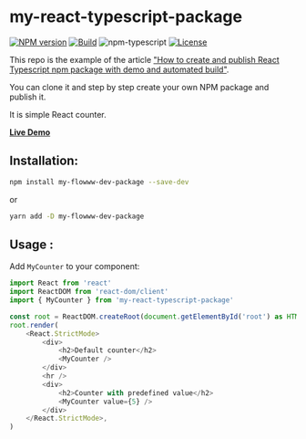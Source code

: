 # my-react-typescript-package

[![NPM version][npm-image]][npm-url]
[![Build][github-build]][github-build-url]
![npm-typescript]
[![License][github-license]][github-license-url]

This repo is the example of the article ["How to create and publish React Typescript npm package with demo and automated build"](https://medium.com/@igaponov/how-to-create-and-publish-react-typescript-npm-package-with-demo-and-automated-build-80c40ec28aca).

You can clone it and step by step create your own NPM package and publish it.

It is simple React counter.

[**Live Demo**](https://gapon2401.github.io/my-react-typescript-package/)

## Installation:

```bash
npm install my-flowww-dev-package --save-dev
```

or

```bash
yarn add -D my-flowww-dev-package
```

## Usage :

Add `MyCounter` to your component:

```js
import React from 'react'
import ReactDOM from 'react-dom/client'
import { MyCounter } from 'my-react-typescript-package'

const root = ReactDOM.createRoot(document.getElementById('root') as HTMLElement)
root.render(
    <React.StrictMode>
        <div>
            <h2>Default counter</h2>
            <MyCounter />
        </div>
        <hr />
        <div>
            <h2>Counter with predefined value</h2>
            <MyCounter value={5} />
        </div>
    </React.StrictMode>,
)

```

[npm-url]: https://www.npmjs.com/package/my-flowww-dev-package
[npm-image]: https://img.shields.io/npm/v/my-flowww-dev-package
[github-license]: https://img.shields.io/github/license/florent-augier/package-test
[github-license-url]: https://github.com/florent-augier/package-test/blob/master/LICENSE
[github-build]: https://github.com/florent-augier/package-test/actions/workflows/publish.yml/badge.svg
[github-build-url]: https://github.com/florent-augier/package-test/actions/workflows/publish.yml
[npm-typescript]: https://img.shields.io/npm/types/my-flowww-dev-package
